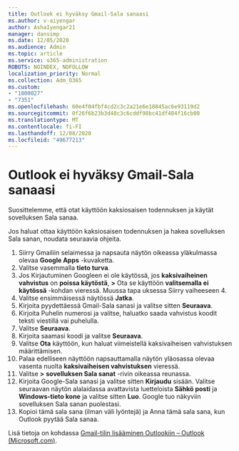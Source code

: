 ```yaml
---
title: Outlook ei hyväksy Gmail-Sala sanaasi
ms.author: v-aiyengar
author: AshaIyengar21
manager: dansimp
ms.date: 12/05/2020
ms.audience: Admin
ms.topic: article
ms.service: o365-administration
ROBOTS: NOINDEX, NOFOLLOW
localization_priority: Normal
ms.collection: Adm_O365
ms.custom:
- "1800027"
- "7351"
ms.openlocfilehash: 60e4f04fbf4cd2c3c2a21e6e18845ac6e93119d2
ms.sourcegitcommit: 0f26f6b23b3d48c3c6cddf98bc41df484f16cb00
ms.translationtype: MT
ms.contentlocale: fi-FI
ms.lasthandoff: 12/08/2020
ms.locfileid: "49677213"
---
```

# <a name="outlook-wont-accept-your-gmail-password"></a>Outlook ei hyväksy Gmail-Sala sanaasi

Suosittelemme, että otat käyttöön kaksiosaisen todennuksen ja käytät sovelluksen Sala sanaa.

Jos haluat ottaa käyttöön kaksiosaisen todennuksen ja hakea sovelluksen Sala sanan, noudata seuraavia ohjeita.

1. Siirry Gmailiin selaimessa ja napsauta näytön oikeassa yläkulmassa olevaa **Google Apps** -kuvaketta.
1. Valitse vasemmalla **tieto turva**.
1. Jos Kirjautuminen Googleen ei ole käytössä, jos **kaksivaiheinen vahvistus** on **poissa käytöstä**, **>** Ota se käyttöön **valitsemalla ei** **käytössä** -kohdan vieressä. Muussa tapa uksessa Siirry vaiheeseen 4.
1. Valitse ensimmäisessä näytössä **Jatka**.
1. Kirjoita pyydettäessä Gmail-Sala sanasi ja valitse sitten **Seuraava**.
1. Kirjoita Puhelin numerosi ja valitse, haluatko saada vahvistus koodit teksti viestillä vai puhelulla.
1. Valitse **Seuraava**.
1. Kirjoita saamasi koodi ja valitse **Seuraava**.
1. Valitse **Ota** käyttöön, kun haluat viimeistellä kaksivaiheisen vahvistuksen määrittämisen.
1. Palaa edelliseen näyttöön napsauttamalla näytön yläosassa olevaa vasenta nuolta **kaksivaiheisen vahvistuksen** vieressä.
1. Valitse **>** **sovelluksen Sala sanat** -rivin oikeassa reunassa.
1. Kirjoita Google-Sala sanasi ja valitse sitten **Kirjaudu** sisään. Valitse seuraavan näytön alalaidassa avattavista luetteloista **Sähkö posti** ja **Windows-tieto kone** ja valitse sitten **Luo**.
Google tuo näkyviin sovelluksen Sala sanan puolestasi. 
13. Kopioi tämä sala sana (ilman väli lyöntejä) ja Anna tämä sala sana, kun Outlook pyytää Sala sanaa.

Lisä tietoja on kohdassa [Gmail-tilin lisääminen Outlookiin – Outlook (Microsoft.com)](https://support.microsoft.com/office/add-a-gmail-account-to-outlook-70191667-9c52-4581-990e-e30318c2c081).

